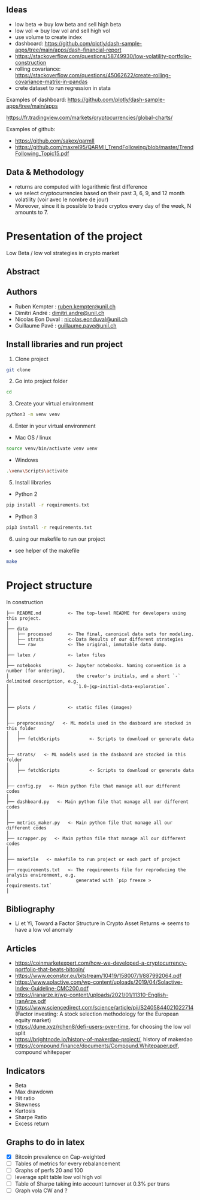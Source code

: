 ## Ideas
- low beta => buy low beta and sell high beta
- low vol => buy low vol and sell high vol
- use volume to create index
- dashboard: https://github.com/plotly/dash-sample-apps/tree/main/apps/dash-financial-report
- https://stackoverflow.com/questions/58749930/low-volatility-portfolio-construction
- rolling covariance: https://stackoverflow.com/questions/45062622/create-rolling-covariance-matrix-in-pandas
- crete dataset to run regression in stata

Examples of dashboard:
https://github.com/plotly/dash-sample-apps/tree/main/apps

https://fr.tradingview.com/markets/cryptocurrencies/global-charts/

Examples of github:
- https://github.com/sakex/qarmII
- https://github.com/maxrel95/QARMII_TrendFollowing/blob/master/TrendFollowing_Topic15.pdf

## Data & Methodology

- returns are computed with logarithmic first difference
- we select cryptocurrencies based on their past 3, 6, 9, and 12 month volatility (voir avec le nombre de jour)
- Moreover, since it is possible to trade cryptos every day of the week, N
amounts to 7.

# Presentation of the project

Low Beta / low vol strategies in crypto market

## Abstract

## Authors

* Ruben Kempter : ruben.kempter@unil.ch
* Dimitri André : dimitri.andre@unil.ch
* Nicolas Eon Duval : nicolas.eonduval@unil.ch
* Guillaume Pavé : guillaume.pave@unil.ch

## Install libraries and run project

1) Clone project

```bash
git clone
```

2) Go into project folder

```bash
cd
```

3) Create your virtual environment

```bash
python3 -m venv venv
```

4) Enter in your virtual environment

* Mac OS / linux
```bash
source venv/bin/activate venv venv
```

* Windows
```bash
.\venv\Scripts\activate
```

5) Install libraries

* Python 2
```bash
pip install -r requirements.txt
```

* Python 3
```bash
pip3 install -r requirements.txt
```

6) using our makefile to run our project

* see helper of the makefile
```bash
make
```
# Project structure

In construction
```
├── README.md          <- The top-level README for developers using this project.
│
├── data
│   ├── processed      <- The final, canonical data sets for modeling.
│   ├── strats         <- Data Results of our different strategies
│   └── raw            <- The original, immutable data dump.
│
├── latex /            <- latex files                     
│
├── notebooks          <- Jupyter notebooks. Naming convention is a number (for ordering),
│                         the creator's initials, and a short `-` delimited description, e.g.
│                         `1.0-jqp-initial-data-exploration`.
│
│
│
├── plots /            <- static files (images)
│
│
├── preprocessing/   <- ML models used in the dasboard are stocked in this folder
│   │
│   ├── fetchScripts           <- Scripts to download or generate data
│
│  
├── strats/   <- ML models used in the dasboard are stocked in this folder
│   │
│   ├── fetchScripts           <- Scripts to download or generate data
│
│  
├── config.py   <- Main python file that manage all our different codes
│   
├── dashboard.py   <- Main python file that manage all our different codes
│
│
├── metrics_maker.py   <- Main python file that manage all our different codes
│
├── scrapper.py   <- Main python file that manage all our different codes
│
│
├── makefile   <- makefile to run project or each part of project
│
├── requirements.txt   <- The requirements file for reproducing the analysis environment, e.g.
│                         generated with `pip freeze > requirements.txt`
│
```

## Bibliography

- Li et Yi, Toward a Factor Structure in Crypto Asset Returns => seems to have a low vol anomaly

## Articles

- https://coinmarketexpert.com/how-we-developed-a-cryptocurrency-portfolio-that-beats-bitcoin/
- https://www.econstor.eu/bitstream/10419/158007/1/887992064.pdf
- https://www.solactive.com/wp-content/uploads/2019/04/Solactive-Index-Guideline-CMC200.pdf
- https://iranarze.ir/wp-content/uploads/2021/01/11310-English-IranArze.pdf
- https://www.sciencedirect.com/science/article/pii/S2405844021022714 (Factor investing: A stock selection methodology for the European equity market)
- https://dune.xyz/rchen8/defi-users-over-time, for choosing the low vol split
- https://brightnode.io/history-of-makerdao-project/, history of makerdao
- https://compound.finance/documents/Compound.Whitepaper.pdf, compound whitepaper

## Indicators
- Beta
- Max drawdown
- Hit ratio
- Skewness
- Kurtosis
- Sharpe Ratio
- Excess return

## Graphs to do in latex

- [x] Bitcoin prevalence on Cap-weighted
- [ ] Tables of metrics for every rebalancement
- [ ] Graphs of perfs 20 and 100
- [ ] leverage split table low vol high vol
- [ ] Table of Sharpe taking into account turnover at 0.3% per trans
- [ ] Graph vola CW and ?
